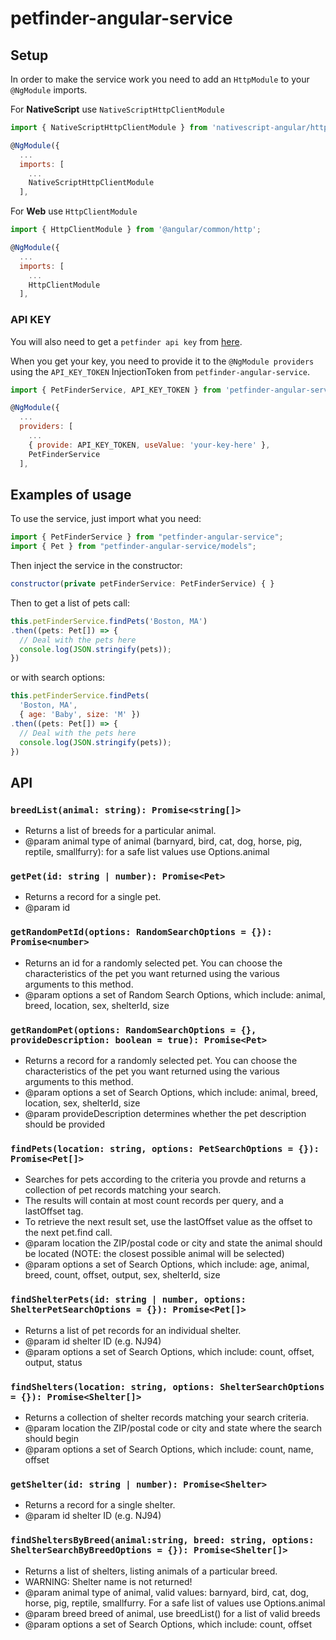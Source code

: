 # petfinder-angular-service

## Setup

In order to make the service work you need to add an `HttpModule` to your `@NgModule` imports.

For <b>NativeScript</b> use `NativeScriptHttpClientModule`

``` javascript
import { NativeScriptHttpClientModule } from 'nativescript-angular/http-client';
```

``` javascript
@NgModule({
  ...
  imports: [
    ...
    NativeScriptHttpClientModule
  ],
```

For <b>Web</b> use `HttpClientModule`

``` javascript
import { HttpClientModule } from '@angular/common/http';
```

``` javascript
@NgModule({
  ...
  imports: [
    ...
    HttpClientModule
  ],
```

### API KEY

You will also need to get a `petfinder api key` from [here](https://www.petfinder.com/developers/api-key).

When you get your key, you need to provide it to the `@NgModule providers` using the `API_KEY_TOKEN` InjectionToken from `petfinder-angular-service`.

``` javascript
import { PetFinderService, API_KEY_TOKEN } from 'petfinder-angular-service';

@NgModule({
  ...
  providers: [
    ...
    { provide: API_KEY_TOKEN, useValue: 'your-key-here' },
    PetFinderService
  ],
```

## Examples of usage

To use the service, just import what you need:

``` javascript
import { PetFinderService } from "petfinder-angular-service";
import { Pet } from "petfinder-angular-service/models";
```

Then inject the service in the constructor:

``` javascript
constructor(private petFinderService: PetFinderService) { }
```

Then to get a list of pets call:

``` javascript
this.petFinderService.findPets('Boston, MA')
.then((pets: Pet[]) => {
  // Deal with the pets here
  console.log(JSON.stringify(pets));
})
```

or with search options:

``` javascript
this.petFinderService.findPets(
  'Boston, MA', 
  { age: 'Baby', size: 'M' })
.then((pets: Pet[]) => {
  // Deal with the pets here
  console.log(JSON.stringify(pets));
})
```

## API

### `breedList(animal: string): Promise<string[]>`

   * Returns a list of breeds for a particular animal.
   * @param animal type of animal (barnyard, bird, cat, dog, horse, pig, reptile, smallfurry): for a safe list values use Options.animal


### `getPet(id: string | number): Promise<Pet>`

   * Returns a record for a single pet.
   * @param id 


### `getRandomPetId(options: RandomSearchOptions = {}): Promise<number>`

   * Returns an id for a randomly selected pet. You can choose the characteristics of the pet you want returned using the various arguments to this method.
   * @param options a set of Random Search Options, which include: animal, breed, location, sex, shelterId, size


### `getRandomPet(options: RandomSearchOptions = {}, provideDescription: boolean = true): Promise<Pet>`

   * Returns a record for a randomly selected pet. You can choose the characteristics of the pet you want returned using the various arguments to this method.
   * @param options a set of Search Options, which include: animal, breed, location, sex, shelterId, size
   * @param provideDescription determines whether the pet description should be provided


### `findPets(location: string, options: PetSearchOptions = {}): Promise<Pet[]>`

   * Searches for pets according to the criteria you provde and returns a collection of pet records matching your search.
   * The results will contain at most count records per query, and a lastOffset tag.
   * To retrieve the next result set, use the lastOffset value as the offset to the next pet.find call.
   * @param location the ZIP/postal code or city and state the animal should be located (NOTE: the closest possible animal will be selected)
   * @param options a set of Search Options, which include: age, animal, breed, count, offset, output, sex, shelterId, size

  
### `findShelterPets(id: string | number, options: ShelterPetSearchOptions = {}): Promise<Pet[]>`

   * Returns a list of pet records for an individual shelter.
   * @param id shelter ID (e.g. NJ94)
   * @param options a set of Search Options, which include: count, offset, output, status


### `findShelters(location: string, options: ShelterSearchOptions = {}): Promise<Shelter[]>`

   * Returns a collection of shelter records matching your search criteria.
   * @param location the ZIP/postal code or city and state where the search should begin
   * @param options a set of Search Options, which include: count, name, offset


### `getShelter(id: string | number): Promise<Shelter>`

   * Returns a record for a single shelter.
   * @param id shelter ID (e.g. NJ94)


### `findSheltersByBreed(animal:string, breed: string, options: ShelterSearchByBreedOptions = {}): Promise<Shelter[]>`

   * Returns a list of shelters, listing animals of a particular breed.
   * WARNING: Shelter name is not returned!
   * @param animal type of animal, valid values: barnyard, bird, cat, dog, horse, pig, reptile, smallfurry. For a safe list of values use Options.animal
   * @param breed breed of animal, use breedList() for a list of valid breeds
   * @param options a set of Search Options, which include: count, offset 
